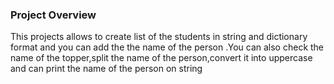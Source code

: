 ### Project Overview

 This projects allows to create list of the students in string and dictionary format and you can add the the name of the person .You can also check the name of the topper,split the name of the person,convert it into uppercase and can print the name of the person on string


